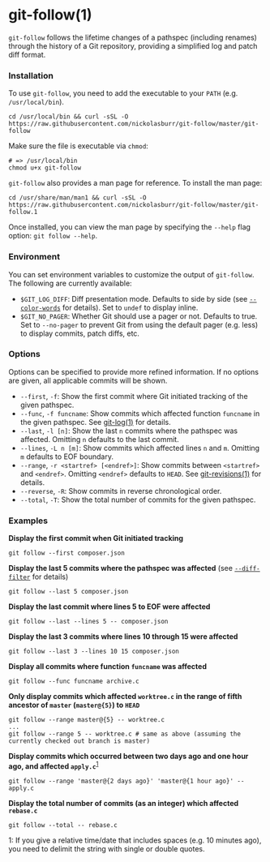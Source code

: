 # git-follow(1)

`git-follow` follows the lifetime changes of a pathspec (including renames) through the history of a Git repository, providing a simplified log and patch diff format.

### Installation

To use `git-follow`, you need to add the executable to your `PATH` (e.g. `/usr/local/bin`).

```shell
cd /usr/local/bin && curl -sSL -O https://raw.githubusercontent.com/nickolasburr/git-follow/master/git-follow
```

Make sure the file is executable via `chmod`:

```shell
# => /usr/local/bin
chmod u+x git-follow
```

`git-follow` also provides a man page for reference. To install the man page:

```shell
cd /usr/share/man/man1 && curl -sSL -O https://raw.githubusercontent.com/nickolasburr/git-follow/master/git-follow.1
```

Once installed, you can view the man page by specifying the `--help` flag option: `git follow --help`.

### Environment

You can set environment variables to customize the output of `git-follow`. The following are currently available:

+ `$GIT_LOG_DIFF`: Diff presentation mode. Defaults to side by side (see [`--color-words`](https://git-scm.com/docs/git-log#git-log---color-wordsltregexgt) for details). Set to `undef` to display inline.
+ `$GIT_NO_PAGER`: Whether Git should use a pager or not. Defaults to true. Set to `--no-pager` to prevent Git from using the default pager (e.g. less) to display commits, patch diffs, etc.

### Options

Options can be specified to provide more refined information. If no options are given, all applicable commits will be shown.

+ `--first`, `-f`: Show the first commit where Git initiated tracking of the given pathspec.
+ `--func`, `-f funcname`: Show commits which affected function `funcname` in the given pathspec. See [git-log(1)](https://git-scm.com/docs/git-log#git-log--Lltfuncnamegtltfilegt) for details.
+ `--last`, `-l [n]`: Show the last `n` commits where the pathspec was affected. Omitting `n` defaults to the last commit.
+ `--lines`, `-L n [m]`: Show commits which affected lines `n` and `m`. Omitting `m` defaults to EOF boundary.
+ `--range`, `-r <startref> [<endref>]`: Show commits between `<startref>` and `<endref>`. Omitting `<endref>` defaults to `HEAD`. See [git-revisions(1)](https://git-scm.com/docs/gitrevisions) for details.
+ `--reverse`, `-R`: Show commits in reverse chronological order.
+ `--total`, `-T`: Show the total number of commits for the given pathspec.

### Examples

**Display the first commit when Git initiated tracking**

```shell
git follow --first composer.json
```

**Display the last 5 commits where the pathspec was affected** (see [`--diff-filter`](https://git-scm.com/docs/git-log#git-log---diff-filterACDMRTUXB82308203) for details)

```shell
git follow --last 5 composer.json
```

**Display the last commit where lines 5 to EOF were affected**

```shell
git follow --last --lines 5 -- composer.json
```

**Display the last 3 commits where lines 10 through 15 were affected**

```shell
git follow --last 3 --lines 10 15 composer.json
```

**Display all commits where function `funcname` was affected**

```shell
git follow --func funcname archive.c
```

**Only display commits which affected `worktree.c` in the range of fifth ancestor of `master` (`master@{5}`) to `HEAD`**

```shell
git follow --range master@{5} -- worktree.c
...
git follow --range 5 -- worktree.c # same as above (assuming the currently checked out branch is master)
```

**Display commits which occurred between two days ago and one hour ago, and affected `apply.c`**<sup>[1](#relative-format)</sup>

```shell
git follow --range 'master@{2 days ago}' 'master@{1 hour ago}' -- apply.c
```

**Display the total number of commits (as an integer) which affected `rebase.c`**

```shell
git follow --total -- rebase.c
```

<a name="#relative-format">1</a>: If you give a relative time/date that includes spaces (e.g. 10 minutes ago), you need to delimit the string with single or double quotes.
